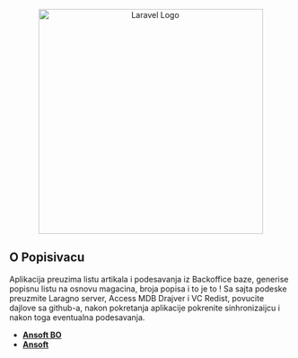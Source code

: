 <p align="center"><a href="https://ansoftbo.com" target="_blank"><img src="https://ansoft.rs/assets/img/logo.png" width="400" alt="Laravel Logo"></a></p>



## O Popisivacu

Aplikacija preuzima listu artikala i podesavanja iz Backoffice baze, generise popisnu listu na osnovu magacina, broja popisa i to je to !
Sa sajta podeske preuzmite Laragno server, Access MDB Drajver i VC Redist, povucite dajlove sa github-a, nakon pokretanja aplikacije pokrenite sinhronizaijcu i nakon toga eventualna podesavanja.
- **[Ansoft BO ](https://ansoftbo.com/dodatni)**
- **[Ansoft ](https://ansoft.rs)**

